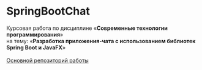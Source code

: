 # SpringBootChat

Курсовая работа по дисциплине «**Современные технологии программирования**»<br>на тему: «**Разработка приложения-чата с использованием библиотек Spring Boot и JavaFX**»
<br><br>
[Основной репозиторий работы](https://github.com/GeorgiyDemo/SpringBootChat)